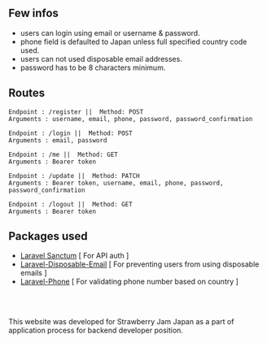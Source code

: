 ## Few infos
- users can login using email or username & password.
- phone field is defaulted to Japan unless full specified country code used.
- users can not used disposable email addresses. 
- password has to be 8 characters minimum. 

## Routes
```
Endpoint : /register ||  Method: POST
Arguments : username, email, phone, password, password_confirmation
```
```
Endpoint : /login ||  Method: POST
Arguments : email, password
```
```
Endpoint : /me ||  Method: GET
Arguments : Bearer token
```
```
Endpoint : /update ||  Method: PATCH
Arguments : Bearer token, username, email, phone, password, password_confirmation
```
```
Endpoint : /logout ||  Method: GET
Arguments : Bearer token
```

## Packages used

-   [Laravel Sanctum](https://laravel.com/docs/8.x/sanctum) [ For API auth ]
-   [Laravel-Disposable-Email](https://github.com/Propaganistas/Laravel-Disposable-Email) [ For preventing users from using disposable emails ]
-   [Laravel-Phone](https://github.com/Propaganistas/Laravel-Phone) [ For validating phone number based on country ]

<br>
  <br>
  
This website was developed for Strawberry Jam Japan as a part of application process for backend developer position.
